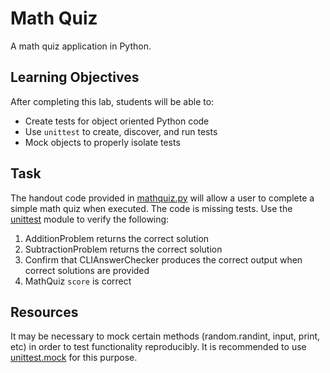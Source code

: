 Math Quiz
=========

A math quiz application in Python.

Learning Objectives
-------------------

After completing this lab, students will be able to:

- Create tests for object oriented Python code
- Use `unittest` to create, discover, and run tests
- Mock objects to properly isolate tests

Task
----

The handout code provided in [mathquiz.py](mathquiz.py) will allow a user to complete a simple math quiz when executed. The code is missing tests. Use the [unittest](https://docs.python.org/3/library/unittest.html) module to verify the following:

1. AdditionProblem returns the correct solution
2. SubtractionProblem returns the correct solution
3. Confirm that CLIAnswerChecker produces the correct output when correct solutions are provided
4. MathQuiz `score` is correct

Resources
---------

It may be necessary to mock certain methods (random.randint, input, print, etc) in order to test functionality reproducibly. It is recommended to use [unittest.mock](https://docs.python.org/dev/library/unittest.mock.html) for this purpose.
